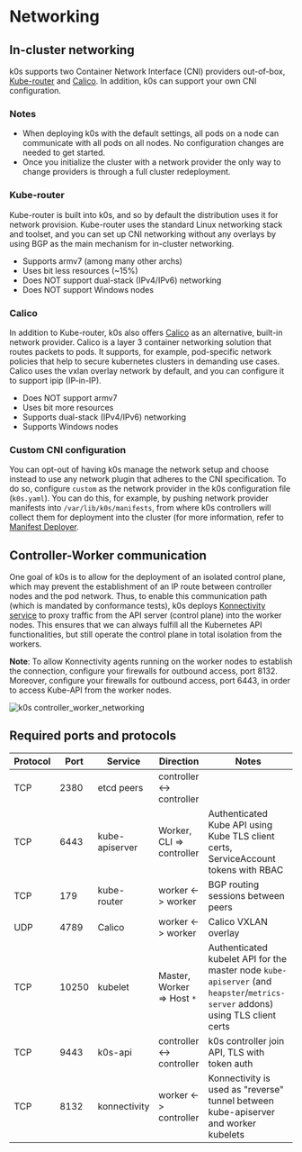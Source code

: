 # Networking

## In-cluster networking

k0s supports two Container Network Interface (CNI) providers out-of-box, [Kube-router](https://github.com/cloudnativelabs/kube-router) and [Calico](https://www.projectcalico.org/). In addition, k0s can support your own CNI configuration.

### Notes

- When deploying k0s with the default settings, all pods on a node can communicate with all pods on all nodes. No configuration changes are needed to get started.
- Once you initialize the cluster with a network provider the only way to change providers is through a full cluster redeployment.

### Kube-router

Kube-router is built into k0s, and so by default the distribution uses it for network provision. Kube-router uses the standard Linux networking stack and toolset, and you can set up CNI networking without any overlays by using BGP as the main mechanism for in-cluster networking.

- Supports armv7 (among many other archs)
- Uses bit less resources (~15%)
- Does NOT support dual-stack (IPv4/IPv6) networking
- Does NOT support Windows nodes

### Calico

In addition to Kube-router, k0s also offers [Calico](https://www.projectcalico.org/) as an alternative, built-in network provider. Calico is a layer 3 container networking solution that routes packets to pods. It supports, for example, pod-specific network policies that help to secure kubernetes clusters in demanding use cases. Calico uses the vxlan overlay network by default, and you can configure it to support ipip (IP-in-IP).

- Does NOT support armv7
- Uses bit more resources
- Supports dual-stack (IPv4/IPv6) networking
- Supports Windows nodes

### Custom CNI configuration

You can opt-out of having k0s manage the network setup and choose instead to use any network plugin that adheres to the CNI specification. To do so, configure `custom` as the network provider in the k0s configuration file (`k0s.yaml`). You can do this, for example, by pushing network provider manifests into `/var/lib/k0s/manifests`, from where k0s controllers will collect them for deployment into the cluster (for more information, refer to [Manifest Deployer](manifests.md).

## Controller-Worker communication

One goal of k0s is to allow for the deployment of an isolated control plane, which may prevent the establishment of an IP route between controller nodes and the pod network. Thus, to enable this communication path (which is mandated by conformance tests), k0s deploys [Konnectivity service](https://kubernetes.io/docs/tasks/extend-kubernetes/setup-konnectivity/) to proxy traffic from the API server (control plane) into the worker nodes. This ensures that we can always fulfill all the Kubernetes API functionalities, but still operate the control plane in total isolation from the workers.

**Note**: To allow Konnectivity agents running on the worker nodes to establish the connection, configure your firewalls for outbound access, port 8132. Moreover, configure your firewalls for outbound access, port 6443, in order to access Kube-API from the worker nodes.

![k0s controller_worker_networking](img/k0s_controller_worker_networking.png)

## Required ports and protocols

| Protocol  |  Port     | Service                   | Direction                   | Notes
|-----------|-----------|---------------------------|-----------------------------|--------
| TCP       | 2380      | etcd peers                | controller <-> controller   |
| TCP       | 6443      | kube-apiserver            | Worker, CLI => controller   | Authenticated Kube API using Kube TLS client certs, ServiceAccount tokens with RBAC
| TCP       | 179       | kube-router               | worker <-> worker           | BGP routing sessions between peers
| UDP       | 4789      | Calico                    | worker <-> worker           | Calico VXLAN overlay
| TCP       | 10250     | kubelet                   | Master, Worker => Host `*`  | Authenticated kubelet API for the master node `kube-apiserver` (and `heapster`/`metrics-server` addons) using TLS client certs
| TCP       | 9443      | k0s-api                   | controller <-> controller   | k0s controller join API, TLS with token auth
| TCP       | 8132      | konnectivity              | worker <-> controller       | Konnectivity is used as "reverse" tunnel between kube-apiserver and worker kubelets
